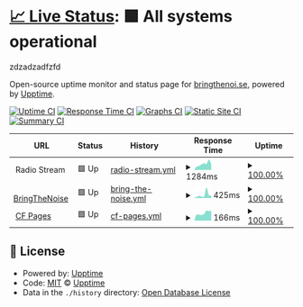 # [📈 Live Status](https://demo.upptime.js.org): <!--live status--> **🟩 All systems operational**

zdzadzadfzfd

Open-source uptime monitor and status page for [bringthenoi.se](https://bringthenoi.se), powered by [Upptime](https://github.com/upptime/upptime).

[![Uptime CI](https://github.com/guiltlab/upptime/workflows/Uptime%20CI/badge.svg)](https://github.com/guiltlab/upptime/actions?query=workflow%3A%22Uptime+CI%22)
[![Response Time CI](https://github.com/guiltlab/upptime/workflows/Response%20Time%20CI/badge.svg)](https://github.com/guiltlab/upptime/actions?query=workflow%3A%22Response+Time+CI%22)
[![Graphs CI](https://github.com/guiltlab/upptime/workflows/Graphs%20CI/badge.svg)](https://github.com/guiltlab/upptime/actions?query=workflow%3A%22Graphs+CI%22)
[![Static Site CI](https://github.com/guiltlab/upptime/workflows/Static%20Site%20CI/badge.svg)](https://github.com/guiltlab/upptime/actions?query=workflow%3A%22Static+Site+CI%22)
[![Summary CI](https://github.com/guiltlab/upptime/workflows/Summary%20CI/badge.svg)](https://github.com/guiltlab/upptime/actions?query=workflow%3A%22Summary+CI%22)

<!--start: status pages-->
<!-- This summary is generated by Upptime (https://github.com/upptime/upptime) -->
<!-- Do not edit this manually, your changes will be overwritten -->
<!-- prettier-ignore -->
| URL | Status | History | Response Time | Uptime |
| --- | ------ | ------- | ------------- | ------ |
| <img alt="" src="https://icons.duckduckgo.com/ip3/null.ico" height="13"> Radio Stream | 🟩 Up | [radio-stream.yml](https://github.com/guiltlab/upptime/commits/HEAD/history/radio-stream.yml) | <details><summary><img alt="Response time graph" src="./graphs/radio-stream/response-time-week.png" height="20"> 1284ms</summary><br><a href="https://guiltlab.github.io/upptime/history/radio-stream"><img alt="Response time 772" src="https://img.shields.io/endpoint?url=https%3A%2F%2Fraw.githubusercontent.com%2Fguiltlab%2Fupptime%2FHEAD%2Fapi%2Fradio-stream%2Fresponse-time.json"></a><br><a href="https://guiltlab.github.io/upptime/history/radio-stream"><img alt="24-hour response time 1221" src="https://img.shields.io/endpoint?url=https%3A%2F%2Fraw.githubusercontent.com%2Fguiltlab%2Fupptime%2FHEAD%2Fapi%2Fradio-stream%2Fresponse-time-day.json"></a><br><a href="https://guiltlab.github.io/upptime/history/radio-stream"><img alt="7-day response time 1284" src="https://img.shields.io/endpoint?url=https%3A%2F%2Fraw.githubusercontent.com%2Fguiltlab%2Fupptime%2FHEAD%2Fapi%2Fradio-stream%2Fresponse-time-week.json"></a><br><a href="https://guiltlab.github.io/upptime/history/radio-stream"><img alt="30-day response time 1098" src="https://img.shields.io/endpoint?url=https%3A%2F%2Fraw.githubusercontent.com%2Fguiltlab%2Fupptime%2FHEAD%2Fapi%2Fradio-stream%2Fresponse-time-month.json"></a><br><a href="https://guiltlab.github.io/upptime/history/radio-stream"><img alt="1-year response time 805" src="https://img.shields.io/endpoint?url=https%3A%2F%2Fraw.githubusercontent.com%2Fguiltlab%2Fupptime%2FHEAD%2Fapi%2Fradio-stream%2Fresponse-time-year.json"></a></details> | <details><summary><a href="https://guiltlab.github.io/upptime/history/radio-stream">100.00%</a></summary><a href="https://guiltlab.github.io/upptime/history/radio-stream"><img alt="All-time uptime 99.15%" src="https://img.shields.io/endpoint?url=https%3A%2F%2Fraw.githubusercontent.com%2Fguiltlab%2Fupptime%2FHEAD%2Fapi%2Fradio-stream%2Fuptime.json"></a><br><a href="https://guiltlab.github.io/upptime/history/radio-stream"><img alt="24-hour uptime 100.00%" src="https://img.shields.io/endpoint?url=https%3A%2F%2Fraw.githubusercontent.com%2Fguiltlab%2Fupptime%2FHEAD%2Fapi%2Fradio-stream%2Fuptime-day.json"></a><br><a href="https://guiltlab.github.io/upptime/history/radio-stream"><img alt="7-day uptime 100.00%" src="https://img.shields.io/endpoint?url=https%3A%2F%2Fraw.githubusercontent.com%2Fguiltlab%2Fupptime%2FHEAD%2Fapi%2Fradio-stream%2Fuptime-week.json"></a><br><a href="https://guiltlab.github.io/upptime/history/radio-stream"><img alt="30-day uptime 99.30%" src="https://img.shields.io/endpoint?url=https%3A%2F%2Fraw.githubusercontent.com%2Fguiltlab%2Fupptime%2FHEAD%2Fapi%2Fradio-stream%2Fuptime-month.json"></a><br><a href="https://guiltlab.github.io/upptime/history/radio-stream"><img alt="1-year uptime 98.25%" src="https://img.shields.io/endpoint?url=https%3A%2F%2Fraw.githubusercontent.com%2Fguiltlab%2Fupptime%2FHEAD%2Fapi%2Fradio-stream%2Fuptime-year.json"></a></details>
| <img alt="" src="https://icons.duckduckgo.com/ip3/bringthenoi.se.ico" height="13"> [BringTheNoise](https://bringthenoi.se) | 🟩 Up | [bring-the-noise.yml](https://github.com/guiltlab/upptime/commits/HEAD/history/bring-the-noise.yml) | <details><summary><img alt="Response time graph" src="./graphs/bring-the-noise/response-time-week.png" height="20"> 425ms</summary><br><a href="https://guiltlab.github.io/upptime/history/bring-the-noise"><img alt="Response time 258" src="https://img.shields.io/endpoint?url=https%3A%2F%2Fraw.githubusercontent.com%2Fguiltlab%2Fupptime%2FHEAD%2Fapi%2Fbring-the-noise%2Fresponse-time.json"></a><br><a href="https://guiltlab.github.io/upptime/history/bring-the-noise"><img alt="24-hour response time 308" src="https://img.shields.io/endpoint?url=https%3A%2F%2Fraw.githubusercontent.com%2Fguiltlab%2Fupptime%2FHEAD%2Fapi%2Fbring-the-noise%2Fresponse-time-day.json"></a><br><a href="https://guiltlab.github.io/upptime/history/bring-the-noise"><img alt="7-day response time 425" src="https://img.shields.io/endpoint?url=https%3A%2F%2Fraw.githubusercontent.com%2Fguiltlab%2Fupptime%2FHEAD%2Fapi%2Fbring-the-noise%2Fresponse-time-week.json"></a><br><a href="https://guiltlab.github.io/upptime/history/bring-the-noise"><img alt="30-day response time 283" src="https://img.shields.io/endpoint?url=https%3A%2F%2Fraw.githubusercontent.com%2Fguiltlab%2Fupptime%2FHEAD%2Fapi%2Fbring-the-noise%2Fresponse-time-month.json"></a><br><a href="https://guiltlab.github.io/upptime/history/bring-the-noise"><img alt="1-year response time 237" src="https://img.shields.io/endpoint?url=https%3A%2F%2Fraw.githubusercontent.com%2Fguiltlab%2Fupptime%2FHEAD%2Fapi%2Fbring-the-noise%2Fresponse-time-year.json"></a></details> | <details><summary><a href="https://guiltlab.github.io/upptime/history/bring-the-noise">100.00%</a></summary><a href="https://guiltlab.github.io/upptime/history/bring-the-noise"><img alt="All-time uptime 99.95%" src="https://img.shields.io/endpoint?url=https%3A%2F%2Fraw.githubusercontent.com%2Fguiltlab%2Fupptime%2FHEAD%2Fapi%2Fbring-the-noise%2Fuptime.json"></a><br><a href="https://guiltlab.github.io/upptime/history/bring-the-noise"><img alt="24-hour uptime 100.00%" src="https://img.shields.io/endpoint?url=https%3A%2F%2Fraw.githubusercontent.com%2Fguiltlab%2Fupptime%2FHEAD%2Fapi%2Fbring-the-noise%2Fuptime-day.json"></a><br><a href="https://guiltlab.github.io/upptime/history/bring-the-noise"><img alt="7-day uptime 100.00%" src="https://img.shields.io/endpoint?url=https%3A%2F%2Fraw.githubusercontent.com%2Fguiltlab%2Fupptime%2FHEAD%2Fapi%2Fbring-the-noise%2Fuptime-week.json"></a><br><a href="https://guiltlab.github.io/upptime/history/bring-the-noise"><img alt="30-day uptime 100.00%" src="https://img.shields.io/endpoint?url=https%3A%2F%2Fraw.githubusercontent.com%2Fguiltlab%2Fupptime%2FHEAD%2Fapi%2Fbring-the-noise%2Fuptime-month.json"></a><br><a href="https://guiltlab.github.io/upptime/history/bring-the-noise"><img alt="1-year uptime 99.91%" src="https://img.shields.io/endpoint?url=https%3A%2F%2Fraw.githubusercontent.com%2Fguiltlab%2Fupptime%2FHEAD%2Fapi%2Fbring-the-noise%2Fuptime-year.json"></a></details>
| <img alt="" src="https://icons.duckduckgo.com/ip3/bringthenoise.pages.dev.ico" height="13"> [CF Pages](https://bringthenoise.pages.dev) | 🟩 Up | [cf-pages.yml](https://github.com/guiltlab/upptime/commits/HEAD/history/cf-pages.yml) | <details><summary><img alt="Response time graph" src="./graphs/cf-pages/response-time-week.png" height="20"> 166ms</summary><br><a href="https://guiltlab.github.io/upptime/history/cf-pages"><img alt="Response time 125" src="https://img.shields.io/endpoint?url=https%3A%2F%2Fraw.githubusercontent.com%2Fguiltlab%2Fupptime%2FHEAD%2Fapi%2Fcf-pages%2Fresponse-time.json"></a><br><a href="https://guiltlab.github.io/upptime/history/cf-pages"><img alt="24-hour response time 212" src="https://img.shields.io/endpoint?url=https%3A%2F%2Fraw.githubusercontent.com%2Fguiltlab%2Fupptime%2FHEAD%2Fapi%2Fcf-pages%2Fresponse-time-day.json"></a><br><a href="https://guiltlab.github.io/upptime/history/cf-pages"><img alt="7-day response time 166" src="https://img.shields.io/endpoint?url=https%3A%2F%2Fraw.githubusercontent.com%2Fguiltlab%2Fupptime%2FHEAD%2Fapi%2Fcf-pages%2Fresponse-time-week.json"></a><br><a href="https://guiltlab.github.io/upptime/history/cf-pages"><img alt="30-day response time 172" src="https://img.shields.io/endpoint?url=https%3A%2F%2Fraw.githubusercontent.com%2Fguiltlab%2Fupptime%2FHEAD%2Fapi%2Fcf-pages%2Fresponse-time-month.json"></a><br><a href="https://guiltlab.github.io/upptime/history/cf-pages"><img alt="1-year response time 132" src="https://img.shields.io/endpoint?url=https%3A%2F%2Fraw.githubusercontent.com%2Fguiltlab%2Fupptime%2FHEAD%2Fapi%2Fcf-pages%2Fresponse-time-year.json"></a></details> | <details><summary><a href="https://guiltlab.github.io/upptime/history/cf-pages">100.00%</a></summary><a href="https://guiltlab.github.io/upptime/history/cf-pages"><img alt="All-time uptime 99.99%" src="https://img.shields.io/endpoint?url=https%3A%2F%2Fraw.githubusercontent.com%2Fguiltlab%2Fupptime%2FHEAD%2Fapi%2Fcf-pages%2Fuptime.json"></a><br><a href="https://guiltlab.github.io/upptime/history/cf-pages"><img alt="24-hour uptime 100.00%" src="https://img.shields.io/endpoint?url=https%3A%2F%2Fraw.githubusercontent.com%2Fguiltlab%2Fupptime%2FHEAD%2Fapi%2Fcf-pages%2Fuptime-day.json"></a><br><a href="https://guiltlab.github.io/upptime/history/cf-pages"><img alt="7-day uptime 100.00%" src="https://img.shields.io/endpoint?url=https%3A%2F%2Fraw.githubusercontent.com%2Fguiltlab%2Fupptime%2FHEAD%2Fapi%2Fcf-pages%2Fuptime-week.json"></a><br><a href="https://guiltlab.github.io/upptime/history/cf-pages"><img alt="30-day uptime 100.00%" src="https://img.shields.io/endpoint?url=https%3A%2F%2Fraw.githubusercontent.com%2Fguiltlab%2Fupptime%2FHEAD%2Fapi%2Fcf-pages%2Fuptime-month.json"></a><br><a href="https://guiltlab.github.io/upptime/history/cf-pages"><img alt="1-year uptime 99.99%" src="https://img.shields.io/endpoint?url=https%3A%2F%2Fraw.githubusercontent.com%2Fguiltlab%2Fupptime%2FHEAD%2Fapi%2Fcf-pages%2Fuptime-year.json"></a></details>

<!--end: status pages-->

## 📄 License

- Powered by: [Upptime](https://github.com/upptime/upptime)
- Code: [MIT](./LICENSE) © [Upptime](https://upptime.js.org)
- Data in the `./history` directory: [Open Database License](https://opendatacommons.org/licenses/odbl/1-0/)
